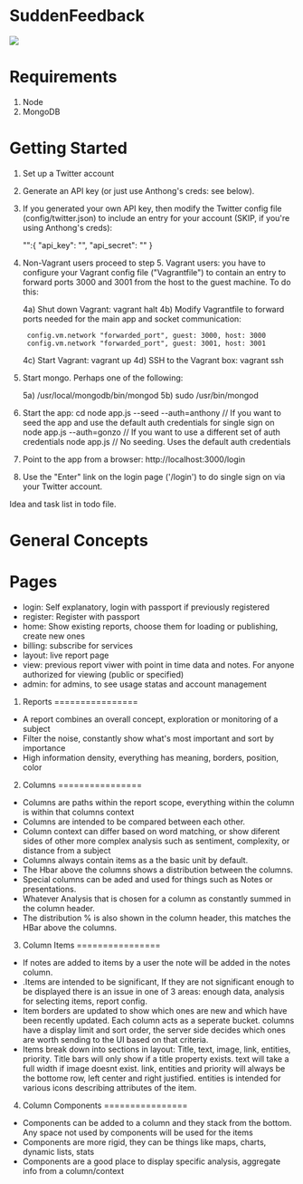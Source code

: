 SuddenFeedback
==============

![](http://suddendevelopment.com/assets/images/screenshot1.png)

Requirements
============
1. Node
2. MongoDB

Getting Started
===============
1) Set up a Twitter account

2) Generate an API key (or just use Anthong's creds: see below).

3) If you generated your own API key, then modify the Twitter config file
    (config/twitter.json) to include an entry for your account (SKIP, if you're
    using Anthong's creds):

    "<your twitter handle>":{
        "api_key": "<twitter api key>",
        "api_secret": "<twitter api secret>"
    }

4) Non-Vagrant users proceed to step 5. Vagrant users: you have to configure your
    Vagrant config file ("Vagrantfile") to contain an entry to forward ports 3000
        and 3001 from the host to the guest machine. To do this:

    4a) Shut down Vagrant: vagrant halt
    4b) Modify Vagrantfile to forward ports needed for the main app and socket
        communication:

        config.vm.network "forwarded_port", guest: 3000, host: 3000
        config.vm.network "forwarded_port", guest: 3001, host: 3001

    4c) Start Vagrant: vagrant up
    4d) SSH to the Vagrant box: vagrant ssh

5) Start mongo. Perhaps one of the following:

    5a) /usr/local/mongodb/bin/mongod
    5b) sudo /usr/bin/mongod

6) Start the app:
    cd <project directory>
    node app.js --seed --auth=anthony // If you want to seed the app and use the default auth credentials for single sign on
    node app.js --auth=gonzo // If you want to use a different set of auth credentials
    node app.js // No seeding. Uses the default auth credentials

7) Point to the app from a browser: http://localhost:3000/login

8) Use the "Enter" link on the login page ('/login') to do single sign on via your Twitter account.

Idea and task list in todo file.

General Concepts
================

Pages
================
- login: Self explanatory, login with passport if previously registered
- register: Register with passport
- home: Show existing reports, choose them for loading or publishing, create new ones
- billing: subscribe for services
- layout: live report page
- view: previous report viwer with point in time data and notes. For anyone authorized for viewing (public or specified)
- admin: for admins, to see usage statas and account management

1. Reports
================
- A report combines an overall concept, exploration or monitoring of a subject
- Filter the noise, constantly show what's most important and sort by importance
- High information density, everything has meaning, borders, position, color

2. Columns
================
- Columns are paths within the report scope, everything within the column is within that columns context
- Columns are intended to be compared between each other.
- Column context can differ based on word matching, or show diferent sides of other more complex analysis such as sentiment, complexity, or distance from a subject
- Columns always contain items as a the basic unit by default.
- The Hbar above the columns shows a distribution between the columns.
- Special columns can be aded and used for things such as Notes or presentations.
- Whatever Analysis that is chosen for a column as constantly summed in the column header.
- The distribution % is also shown in the column header, this matches the HBar above the columns.

3. Column Items
================
- If notes are added to items by a user the note will be added in the notes column.
- .Items are intended to be significant, If they are not significant enough to be displayed there is an issue in one of 3 areas: enough data, analysis for selecting items, report config.
- Item borders are updated to show which ones are new and which have been recently updated. Each column acts as a seperate bucket.
columns have a display limit and sort order, the server side decides which ones are worth sending to the UI based on that criteria.
- Items break down into sections in layout: Title, text, image, link, entities, priority. Title bars will only show if a title property exists. text will take a full width if image doesnt exist. link, entities and priority will always be the bottome row, left center and right justified. entities is intended for various icons describing attributes of the item.

4. Column Components
================
- Components can be added to a column and they stack from the bottom. Any space not used by components will be used for the items
- Components are more rigid, they can be things like maps, charts, dynamic lists, stats
- Components are a good place to display specific analysis, aggregate info from a column/context
